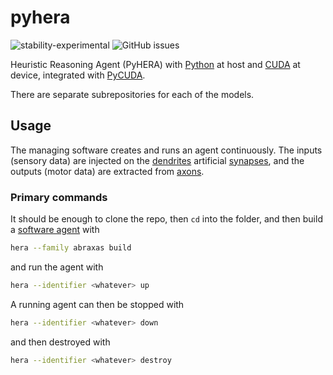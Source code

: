 # pyhera

![stability-experimental](https://img.shields.io/badge/stability-experimental-orange.svg?style=for-the-badge)
![GitHub issues](https://img.shields.io/github/issues-raw/jeblad/pyhera?style=for-the-badge)

Heuristic Reasoning Agent (PyHERA) with [Python](https://en.wikipedia.org/wiki/Python_(programming_language)) at host and [CUDA](https://en.wikipedia.org/wiki/CUDA) at device, integrated with [PyCUDA](https://documen.tician.de/pycuda/).

There are separate subrepositories for each of the models.

## Usage

The managing software creates and runs an agent continuously. The inputs (sensory data) are injected on the [dendrites](https://en.wikipedia.org/wiki/Dendrite) artificial [synapses](https://en.wikipedia.org/wiki/Synapse), and the outputs (motor data) are extracted from [axons](https://en.wikipedia.org/wiki/Axon).

### Primary commands

It should be enough to clone the repo, then `cd` into the folder, and then build a [software agent](https://en.wikipedia.org/wiki/Software_agent) with

```bash
hera --family abraxas build
```

and run the agent with

```bash
hera --identifier <whatever> up
```

A running agent can then be stopped with

```bash
hera --identifier <whatever> down
```

and then destroyed with

```bash
hera --identifier <whatever> destroy
```

